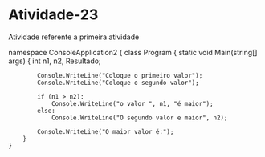 # Atividade-23
Atividade referente a primeira atividade

namespace ConsoleApplication2
{
    class Program
    {
        static void Main(string[] args)
        {
            int n1, n2, Resultado;

            Console.WriteLine("Coloque o primeiro valor");
            Console.WriteLine("Coloque o segundo valor");

            if (n1 > n2):
                Console.WriteLine("o valor ", n1, "é maior");
            else:
                Console.WriteLine("O segundo valor e maior", n2);

            Console.WriteLine("O maior valor é:");
        }
    }
